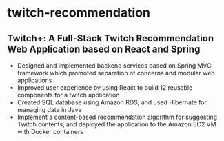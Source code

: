 # twitch-recommendation

## Twitch+: A Full-Stack Twitch Recommendation Web Application based on React and Spring
* Designed and implemented backend services based on Spring MVC framework which promoted separation of concerns and modular web applications
* Improved user experience by using React to build 12 reusable components for a twitch application
* Created SQL database using Amazon RDS, and used Hibernate for managing data in Java
* Implement a content-based recommendation algorithm for suggesting Twitch contents, and deployed the application to the Amazon EC2 VM with Docker containers
